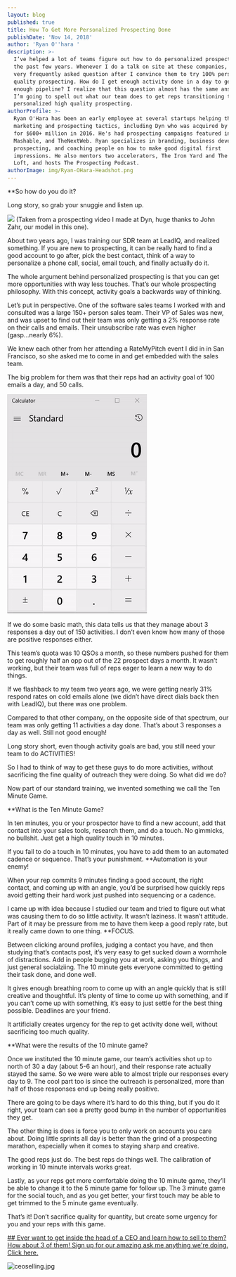 ```yaml
---
layout: blog
published: true
title: How To Get More Personalized Prospecting Done
publishDate: 'Nov 14, 2018'
author: 'Ryan O''hara '
description: >-
  I’ve helped a lot of teams figure out how to do personalized prospecting over
  the past few years. Whenever I do a talk on site at these companies, I get a
  very frequently asked question after I convince them to try 100% personalized
  quality prospecting. How do I get enough activity done in a day to generate
  enough pipeline? I realize that this question almost has the same answer, so
  I’m going to spell out what our team does to get reps transitioning to
  personalized high quality prospecting.
authorProfile: >-
  Ryan O'Hara has been an early employee at several startups helping them with
  marketing and prospecting tactics, including Dyn who was acquired by Oracle
  for $600+ million in 2016. He's had prospecting campaigns featured in Fortune,
  Mashable, and TheNextWeb. Ryan specializes in branding, business development,
  prospecting, and coaching people on how to make good digital first
  impressions. He also mentors two accelerators, The Iron Yard and The Alpha
  Loft, and hosts The Prospecting Podcast.
authorImage: img/Ryan-OHara-Headshot.png
---
```

**So how do you do it?

Long story, so grab your snuggie and listen up.

![](/img/Image%202018-11-13%20at%203.22.57%20PM.png)
(Taken from a prospecting video I made at Dyn, huge thanks to John Zahr, our model in this one). 

About two years ago, I was training our SDR team at LeadIQ, and realized something. If you are new to prospecting, it can be really hard to find a good account to go after, pick the best contact,  think of a way to personalize a phone call, social, email touch, and finally actually do it. 

The whole argument behind personalized prospecting is that you can get more opportunities with way less touches. That’s our whole prospecting philosophy. With this concept, activity goals a backwards way of thinking. 

Let’s put in perspective. One of the software sales teams I worked with and consulted was a large 150+ person sales team. Their VP of Sales was new, and was upset to find out their team was only getting a 2% response rate on their calls and emails. Their unsubscribe rate was even higher (gasp...nearly 6%). 

We knew each other from her attending a RateMyPitch event I did in in San Francisco, so she asked me to come in and get embedded with the sales team. 

The big problem for them was that their reps had an activity goal of 100 emails a day, and 50 calls. 

![calculator.gif](/img/calculator.gif)

If we do some basic math, this data tells us that they manage about 3 responses a day out of 150 activities. I don’t even know how many of those are positive responses either. 

This team’s quota was 10 QSOs a month, so these numbers pushed for them to get roughly half an opp out of the 22 prospect days a month. It wasn’t working, but their team was full of reps eager to learn a new way to do things.

If we flashback to my team two years ago, we were getting nearly 31% respond rates on cold emails alone (we didn’t have direct dials back then with LeadIQ), but there was one problem. 

Compared to that other company, on the opposite side of that spectrum, our team was only getting 11 activities a day done. That’s about 3 responses a day as well. Still not good enough! 

Long story short, even though activity goals are bad, you still need your team to do ACTIVITIES!

So I had to think of  way to get these guys to do more activities, without sacrificing the fine quality of outreach they were doing. So what did we do? 

Now part of our standard training, we invented something we call the Ten Minute Game.

**What is the Ten Minute Game?

In ten minutes, you or your prospector have to find a new account, add that contact into your sales tools, research them, and do a touch. No gimmicks, no bullshit. Just get a high quality touch in 10 minutes.

If you fail to do a touch in 10 minutes, you have to add them to an automated cadence or sequence. That’s your punishment. **Automation is your enemy!

When your rep commits 9 minutes finding a good account, the right contact, and coming up with an angle, you’d be surprised how quickly reps avoid getting their hard work just pushed into sequencing or a cadence. 

I came up with idea because I studied our team and tried to figure out what was causing them to do so little activity. It wasn’t laziness. It wasn’t attitude. Part of it may be pressure from me to have them keep a good reply rate, but it really came down to one thing. **FOCUS.

Between clicking around profiles, judging a contact you have, and then studying that’s contacts post, it’s very easy to get sucked down a wormhole of distractions. Add in people bugging you at work, asking you things, and just general socialziing. The 10 minute gets everyone committed to getting their task done, and done well. 

It gives enough breathing room to come up with an angle quickly that is still creative and thoughtful. It’s plenty of time to come up with something, and if you can’t come up with something, it’s easy to just settle for the best thing possible. Deadlines are your friend. 

It artificially creates urgency for the rep to get activity done well, without sacrificing too much quality.

**What were the results of the 10 minute game?

Once we instituted the 10 minute game, our team’s activities shot up to north of 30 a day (about 5-6 an hour), and their response rate actually stayed the same. So we were were able to almost triple our responses every day to 9. The cool part too is since the outreach is personalized, more than half of those responses end up being really positive. 

There are going to be days where it’s hard to do this thing, but if you do it right, your team can see a pretty good bump in the number of opportunities they get. 

The other thing is does is force you to only work on accounts you care about. Doing little sprints all day is better than the grind of a prospecting marathon, especially when it comes to staying sharp and creative. 

The good reps just do. The best reps do things well. The calibration of working in 10 minute intervals works great. 

Lastly, as your reps get more comfortable doing the 10 minute game, they’ll be able to change it to the 5 minute game for follow up. The 3 minute game for the social touch, and as you get better, your first touch may be able to get trimmed to the 5 minute game eventually. 

That’s it! Don’t sacrifice quality for quantity, but create some urgency for you and your reps with this game.


[## Ever want to get inside the head of a CEO and learn how to sell to them? How about 3 of them! Sign up for our amazing ask me anything we're doing. Click here.](https://ter.li/m5q3s1)

![ceoselling.jpg](img/ceoselling.jpg)